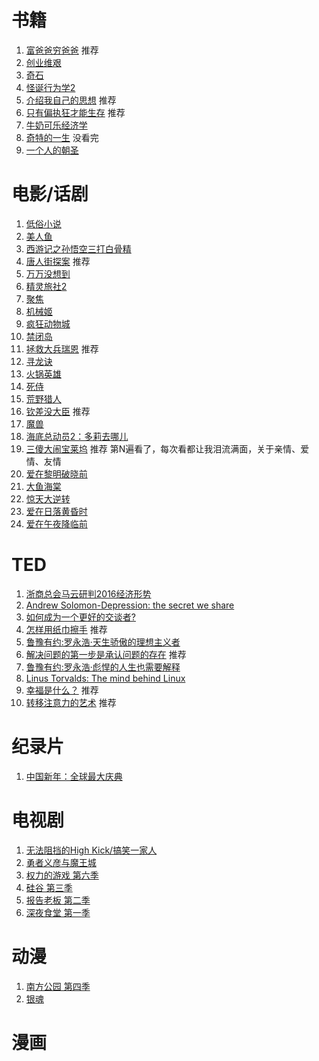 # 书籍
1. [富爸爸穷爸爸](http://book.douban.com/subject/6438293/) 推荐
2. [创业维艰](http://book.douban.com/subject/26306686/)
3. [奇石](https://book.douban.com/subject/25833450/)
4. [怪诞行为学2](https://book.douban.com/subject/5253757/)
5. [介绍我自己的思想](https://book.douban.com/subject/24748616/) 推荐
6. [只有偏执狂才能生存](https://book.douban.com/subject/5362909/) 推荐
7. [牛奶可乐经济学](https://book.douban.com/subject/5402682/)
8. [奇特的一生](https://book.douban.com/subject/24739109/) 没看完
9. [一个人的朝圣](https://book.douban.com/subject/24934182/)

# 电影/话剧
1. [低俗小说](http://movie.douban.com/subject/1291832/)
2. [美人鱼](http://movie.douban.com/subject/19944106/)
3. [西游记之孙悟空三打白骨精](http://movie.douban.com/subject/25827963/)
4. [唐人街探案](http://movie.douban.com/subject/26311973/) 推荐
5. [万万没想到](http://movie.douban.com/subject/26320029/)
6. [精灵旅社2](http://movie.douban.com/subject/21327493/)
7. [聚焦](https://movie.douban.com/subject/25954475/)
8. [机械姬](https://movie.douban.com/subject/4160540/)
9. [疯狂动物城](https://movie.douban.com/subject/25662329)
10. [禁闭岛](https://movie.douban.com/subject/2334904/)
11. [拯救大兵瑞恩](https://movie.douban.com/subject/1292849/) 推荐
12. [寻龙诀](https://movie.douban.com/subject/3077412/)
13. [火锅英雄](https://movie.douban.com/subject/25662327/?from=showing)
14. [死侍](https://movie.douban.com/subject/3718279/)
15. [荒野猎人](https://movie.douban.com/subject/5327268/)
16. [钦差没大臣](https://www.douban.com/location/drama/26263117/) 推荐
17. [魔兽](https://movie.douban.com/subject/2131940/)
18. [海底总动员2：多莉去哪儿](https://movie.douban.com/subject/11524967/)
19. [三傻大闹宝莱坞](https://movie.douban.com/subject/3793023/) 推荐 第N遍看了，每次看都让我泪流满面，关于亲情、爱情、友情
20. [爱在黎明破晓前](https://movie.douban.com/subject/1296339/)
21. [大鱼海棠](https://movie.douban.com/subject/5045678/)
22. [惊天大逆转](https://movie.douban.com/subject/26375609/)
23. [爱在日落黄昏时](https://movie.douban.com/subject/1291990/)
24. [爱在午夜降临前](https://movie.douban.com/subject/10808442/)

# TED
1. [浙商总会马云研判2016经济形势](http://v.qq.com/boke/page/l/0/4/l0185g7eib4.html)
2. [Andrew Solomon-Depression: the secret we share](http://v.youku.com/v_show/id_XNjY4Njc0Mzky.html)
3. [如何成为一个更好的交谈者?](http://open.163.com/movie/2016/3/F/E/MBFLN6BJF_MBFLNJGFE.html)
4. [怎样用纸巾擦手](http://open.163.com/movie/2014/12/D/4/MAD7E5IC1_MAD7MRKD4.html) 推荐
5. [鲁豫有约:罗永浩·天生骄傲的理想主义者](http://v.qq.com/cover/a/akyu3b8m0gy79od.html)
6. [解决问题的第一步是承认问题的存在](http://www.miaopai.com/show/pNQJD-7zR8TEMRlAj6pgCA__.htm) 推荐
7. [鲁豫有约:罗永浩·彪悍的人生也需要解释](http://v.qq.com/cover/q/q9g1elhzodwg4sa/x0019in109q.html)
8. [Linus Torvalds: The mind behind Linux](https://www.ted.com/talks/linus_torvalds_the_mind_behind_linux/transcript?language=en)
9. [幸福是什么？](http://open.163.com/movie/2016/1/B/T/MBAM75U2S_MBB7LQSBT.html#share-mob) 推荐
10. [转移注意力的艺术](http://weibo.com/p/2304445b8098200faa31cad5f7614909de8bc6) 推荐

# 纪录片
1. [中国新年：全球最大庆典](http://movie.douban.com/subject/26712210/)

# 电视剧
1. [无法阻挡的High Kick/搞笑一家人](http://movie.douban.com/subject/2360882/)
2. [勇者义彦与魔王城](http://movie.douban.com/subject/6402151/)
3. [权力的游戏 第六季](https://movie.douban.com/subject/25862357/)
4. [硅谷 第三季](https://movie.douban.com/subject/26366492/)
5. [报告老板 第二季](https://movie.douban.com/subject/26762755/)
6. [深夜食堂 第一季](https://movie.douban.com/subject/3991933/)

# 动漫
1. [南方公园 第四季](https://movie.douban.com/subject/4882613/)
2. [银魂](https://movie.douban.com/subject/2057171/)

# 漫画

